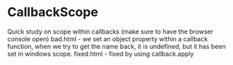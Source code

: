 # CallbackScope
Quick study on scope within callbacks (make sure to have the browser console open)
bad.html - we set an object property within a callback function, when we try to get the name back, it is undefined, but it has been set in windows scope.
fixed.html - fixed by using callback.apply
